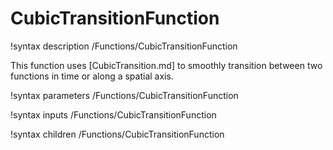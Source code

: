 # CubicTransitionFunction

!syntax description /Functions/CubicTransitionFunction

This function uses [CubicTransition.md] to smoothly transition
between two functions in time or along a spatial axis.

!syntax parameters /Functions/CubicTransitionFunction

!syntax inputs /Functions/CubicTransitionFunction

!syntax children /Functions/CubicTransitionFunction
